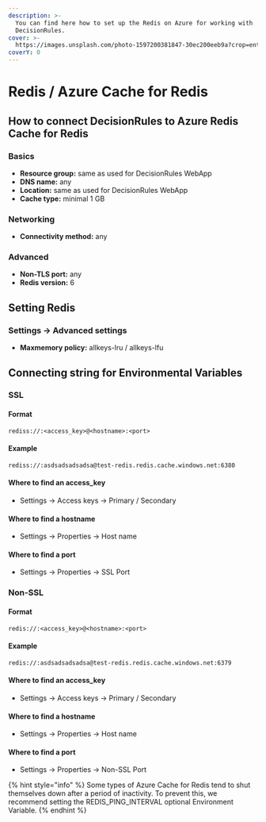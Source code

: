 ```yaml
---
description: >-
  You can find here how to set up the Redis on Azure for working with
  DecisionRules.
cover: >-
  https://images.unsplash.com/photo-1597200381847-30ec200eeb9a?crop=entropy&cs=srgb&fm=jpg&ixid=MnwxOTcwMjR8MHwxfHNlYXJjaHwzfHxBenVyZXxlbnwwfHx8fDE2NTI2ODQxOTE&ixlib=rb-1.2.1&q=85
coverY: 0
---
```


# Redis / Azure Cache for Redis

## How to connect DecisionRules to Azure Redis Cache for Redis&#x20;

### Basics

* **Resource group:** same as used for DecisionRules WebApp
* **DNS name:** any
* **Location:** same as used for DecisionRules WebApp
* **Cache type:** minimal 1 GB

### Networking

* **Connectivity method:** any

### Advanced

* **Non-TLS port:** any
* **Redis version:** 6

## Setting Redis

### Settings -> Advanced settings

* **Maxmemory policy:** allkeys-lru / allkeys-lfu

## Connecting string for Environmental Variables

### SSL

#### Format

`rediss://:<access_key>@<hostname>:<port>`

#### Example

`rediss://:asdsadsadsadsa@test-redis.redis.cache.windows.net:6380`

#### Where to find an access\_key

* Settings -> Access keys -> Primary / Secondary

#### Where to find a hostname

* Settings -> Properties -> Host name

#### Where to find a port

* Settings -> Properties -> SSL Port

### Non-SSL

#### Format

`redis://:<access_key>@<hostname>:<port>`

#### Example

`redis://:asdsadsadsadsa@test-redis.redis.cache.windows.net:6379`

#### Where to find an access\_key

* Settings -> Access keys -> Primary / Secondary

#### Where to find a hostname

* Settings -> Properties -> Host name

#### Where to find a port

* Settings -> Properties -> Non-SSL Port

{% hint style="info" %}
Some types of Azure Cache for Redis tend to shut themselves down after a period of inactivity. To prevent this, we recommend setting the REDIS\_PING\_INTERVAL optional Environment Variable.
{% endhint %}



